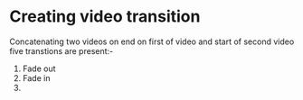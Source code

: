 # Creating video transition
Concatenating two videos on end on first of video and start of second video five transtions are present:-
1. Fade out
2. Fade in
3. 
